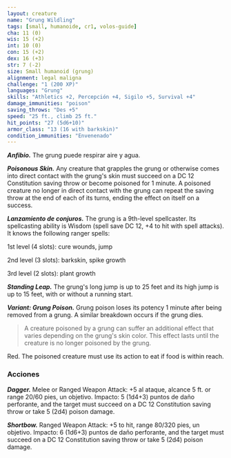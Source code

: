```yaml
---
layout: creature
name: "Grung Wildling"
tags: [small, humanoide, cr1, volos-guide]
cha: 11 (0)
wis: 15 (+2)
int: 10 (0)
con: 15 (+2)
dex: 16 (+3)
str: 7 (-2)
size: Small humanoid (grung)
alignment: legal maligna
challenge: "1 (200 XP)"
languages: "Grung"
skills: "Athletics +2, Percepción +4, Sigilo +5, Survival +4"
damage_immunities: "poison"
saving_throws: "Des +5"
speed: "25 ft., climb 25 ft."
hit_points: "27 (5d6+10)"
armor_class: "13 (16 with barkskin)"
condition_immunities: "Envenenado"
---
```


***Anfibio.*** The grung puede respirar aire y agua.

***Poisonous Skin.*** Any creature that grapples the grung or otherwise comes into direct contact with the grung's skin must succeed on a DC 12 Constitution saving throw or become poisoned for 1 minute. A poisoned creature no longer in direct contact with the grung can repeat the saving throw at the end of each of its turns, ending the effect on itself on a success.

***Lanzamiento de conjuros.*** The grung is a 9th-level spellcaster. Its spellcasting ability is Wisdom (spell save DC 12, +4 to hit with spell attacks). It knows the following ranger spells:

1st level (4 slots): cure wounds, jump

2nd level (3 slots): barkskin, spike growth

3rd level (2 slots): plant growth

***Standing Leap.*** The grung's long jump is up to 25 feet and its high jump is up to 15 feet, with or without a running start.

***Variant: Grung Poison.*** Grung poison loses its potency 1 minute after being removed from a grung. A similar breakdown occurs if the grung dies.

>A creature poisoned by a grung can suffer an additional effect that varies depending on the grung's skin color. This effect lasts until the creature is no longer poisoned by the grung.

Red. The poisoned creature must use its action to eat if food is within reach.

### Acciones

***Dagger.*** Melee or Ranged Weapon Attack: +5 al ataque, alcance 5 ft. or range 20/60 pies, un objetivo. Impacto: 5 (1d4+3) puntos de daño perforante, and the target must succeed on a DC 12 Constitution saving throw or take 5 (2d4) poison damage.

***Shortbow.*** Ranged Weapon Attack: +5 to hit, range 80/320 pies, un objetivo. Impacto: 6 (1d6+3) puntos de daño perforante, and the target must succeed on a DC 12 Constitution saving throw or take 5 (2d4) poison damage.